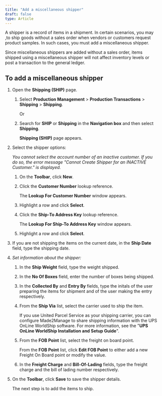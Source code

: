 ```yaml
---
title: "Add a miscellaneous shipper"
draft: false
type: Article
---
```


A shipper is a record of items in a shipment. In certain scenarios, you may ,to ship goods without a sales order when vendors or customers request product samples. In such cases, you must add a miscellaneous shipper.

Since miscellaneous shippers are added without a sales order, items shipped using a miscellaneous shipper will not affect inventory levels or post a transaction to the general ledger.

## To add a miscellaneous shipper

1. Open the **Shipping (SHIP)** page.

   1. Select **Production Management** > **Production Transactions** > **Shipping** > **Shipping**.

        Or

   2. Search for **SHIP** or **Shipping** in the **Navigation box** and then select **Shipping**.

        **Shipping (SHIP)** page appears.

2. Select the shipper options:

    *You cannot select the account number of an inactive customer. If you do so, the error message "Cannot Create Shipper for an INACTIVE Customer." is displayed.*

   1. On the **Toolbar**, click **New**.

   2. Click the **Customer Number** lookup reference.

        The **Lookup For Customer Number** window appears.

   3. Highlight a row and click **Select**.

   4. Click the **Ship-To Address Key** lookup reference.

        The **Lookup For Ship-To Address Key** window appears.

    5. Highlight a row and click **Select**.

3. If you are not shipping the items on the current date, in the **Ship Date** field, type the shipping date.

4. *Set information about the shipper:*

   1. In the **Ship Weight** field, type the weight shipped.

   2. In the **No Of Boxes** field, enter the number of boxes being shipped.

   3. In the **Collected By** and **Entry By** fields, type the initals of the user preparing the items for shipment and of the user making the entry respectively.

   4. From the **Ship Via** list, select the carrier used to ship the item.

        If you use United Parcel Service as your shipping carrier, you can configure Made2Manage to share shipping information with the UPS OnLine WorldShip software. For more information, see the "**UPS OnLine WorldShip Installation and Setup Guide**".

   5. From the **FOB Point** list, select the freight on board point.

        From the **FOB Point** list, click **Edit FOB Point** to either add a new Freight On Board point or modify the value.

   6. In the **Freight Charge** and **Bill-Of-Lading** fields, type the freight charge and the bill of lading number respectively.

5. On the **Toolbar**, click **Save** to save the shipper details.

    The next step is to add the items to ship.

​